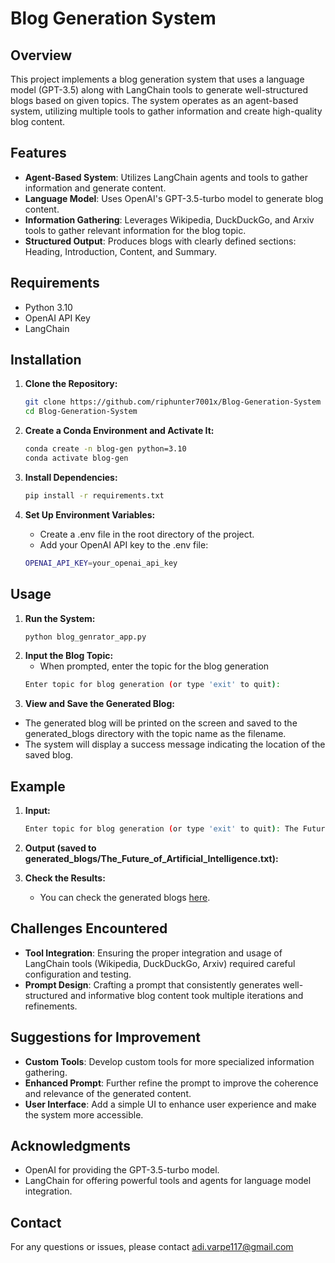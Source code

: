 # Blog Generation System

## Overview
This project implements a blog generation system that uses a language model (GPT-3.5) along with LangChain tools to generate well-structured blogs based on given topics. The system operates as an agent-based system, utilizing multiple tools to gather information and create high-quality blog content.

## Features
- **Agent-Based System**: Utilizes LangChain agents and tools to gather information and generate content.
- **Language Model**: Uses OpenAI's GPT-3.5-turbo model to generate blog content.
- **Information Gathering**: Leverages Wikipedia, DuckDuckGo, and Arxiv tools to gather relevant information for the blog topic.
- **Structured Output**: Produces blogs with clearly defined sections: Heading, Introduction, Content, and Summary.

## Requirements
- Python 3.10
- OpenAI API Key
- LangChain

## Installation

1. **Clone the Repository:**
   ```bash
   git clone https://github.com/riphunter7001x/Blog-Generation-System
   cd Blog-Generation-System
   ```

2. **Create a Conda Environment and Activate It:**
    ```bash
    conda create -n blog-gen python=3.10
    conda activate blog-gen
    ```
3. **Install Dependencies:**
    ```bash
    pip install -r requirements.txt
    ```
4. **Set Up Environment Variables:**
    - Create a .env file in the root directory of the project.
    - Add your OpenAI API key to the .env file:
    ```bash
    OPENAI_API_KEY=your_openai_api_key
    ```
## Usage

1. **Run the System:**
    ```bash
    python blog_genrator_app.py
    ```
2. **Input the Blog Topic:**
    - When prompted, enter the topic for the blog generation
    ```bash
    Enter topic for blog generation (or type 'exit' to quit):
    ```
3. **View and Save the Generated Blog:**

- The generated blog will be printed on the screen and saved to the generated_blogs directory with the topic name as the filename.
- The system will display a success message indicating the location of the saved blog.

## Example

1. **Input:**

    ```bash
    Enter topic for blog generation (or type 'exit' to quit): The Future of Artificial Intelligence
    ```

2. **Output (saved to generated_blogs/The_Future_of_Artificial_Intelligence.txt):**

3. **Check the Results:**
   - You can check the generated blogs [here](https://github.com/riphunter7001x/Blog-Generation-System/tree/main/generated_blogs).

## Challenges Encountered
- **Tool Integration**: Ensuring the proper integration and usage of LangChain tools (Wikipedia, DuckDuckGo, Arxiv) required careful configuration and testing.
- **Prompt Design**: Crafting a prompt that consistently generates well-structured and informative blog content took multiple iterations and refinements.

## Suggestions for Improvement
- **Custom Tools**: Develop custom tools for more specialized information gathering.
- **Enhanced Prompt**: Further refine the prompt to improve the coherence and relevance of the generated content.
- **User Interface**: Add a simple UI to enhance user experience and make the system more accessible.


## Acknowledgments
- OpenAI for providing the GPT-3.5-turbo model.
- LangChain for offering powerful tools and agents for language model integration.

## Contact
For any questions or issues, please contact adi.varpe117@gmail.com





